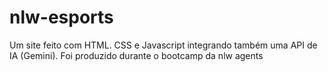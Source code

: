 # nlw-esports
Um site feito com HTML. CSS e Javascript integrando também uma API de IA (Gemini). Foi produzido durante o bootcamp da nlw agents
